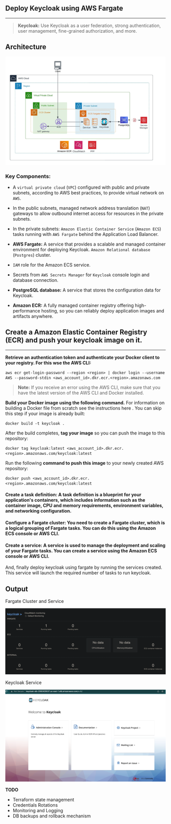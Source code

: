 ## **Deploy Keycloak using AWS Fargate**
---
> **Keycloak:** Use Keycloak as a user federation, strong authentication, user management, fine-grained authorization, and more.

## Architecture
![Keycloak Architecture ](./assets/architecture.jpeg "Keycloak Architecture")

### **Key Components:** 

- A `virtual private cloud` (`VPC`) configured with public and private subnets, according to AWS best practices, to provide virtual network on `AWS`.
- In the public subnets, managed network address translation (`NAT`) gateways to allow outbound internet access for resources in the private subnets.
- In the private subnets: `Amazon Elastic Container Service` (`Amazon ECS`) tasks running with `AWS Fargate` behind the Application Load Balancer.
- **AWS Fargate:** A service that provides a scalable and managed container environment for deploying Keycloak.
`Amazon Relational database` (`Postgres`) cluster.
- `IAM` role for the Amazon ECS service.
- Secrets from `AWS Secrets Manager` for `Keycloak` console login and database connection.
- **PostgreSQL database:** A service that stores the configuration data for Keycloak.


- **Amazon ECR:** A fully managed container registry offering high-performance hosting, so you can reliably deploy application images and artifacts anywhere.


## **Create a Amazon Elastic Container Registry (ECR) and push your keycloak image on it.**
---
**Retrieve an authentication token and authenticate your Docker client to your registry. For this wse the AWS CLI:**
```
aws ecr get-login-password --region <region> | docker login --username AWS --password-stdin <aws_account_id>.dkr.ecr.<region>.amazonaws.com
```
> **Note:** If you receive an error using the AWS CLI, make sure that you have the latest version of the AWS CLI and Docker installed.

**Build your Docker image using the following command.** For information on building a Docker file from scratch see the instructions here . You can skip this step if your image is already built:
```
docker build -t keycloak .
```
After the build completes, **tag your image** so you can push the image to this repository:
```
docker tag keycloak:latest <aws_account_id>.dkr.ecr.<region>.amazonaws.com/keycloak:latest
```
Run the following **command to push this image** to your newly created AWS repository:
```
docker push <aws_account_id>.dkr.ecr.<region>.amazonaws.com/keycloak:latest
```
#### **Create a task definition:** A task definition is a blueprint for your application's containers, which includes information such as the container image, CPU and memory requirements, environment variables, and networking configuration.

#### **Configure a Fargate cluster:** You need to create a Fargate cluster, which is a logical grouping of Fargate tasks. You can do this using the Amazon ECS console or AWS CLI.

#### **Create a service:** A service is used to manage the deployment and scaling of your Fargate tasks. You can create a service using the Amazon ECS console or AWS CLI.


And, finally deploy keycloak using fargate by running the services created. This service will launch the required number of tasks to run keycloak.

## Output

Fargate Cluster and Service

![Fargate Service ](./assets/fargateservice.png "Fargate Service")

Keycloak Service

![KeyCloak Service ](./assets/keycloak.png "KeyCloak Service")

**TODO**
- Terraform state management
- Credentials Rotations
- Monitoring and Logging
- DB backups and rollback mechanism
